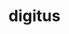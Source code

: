 ---
title: digitus
meaning: finger, toe
ch: body
pos: noun
stem: digit
genend: ī
abbgender: m.
abbgender2: masc.
gender: masculine
declension: second
---